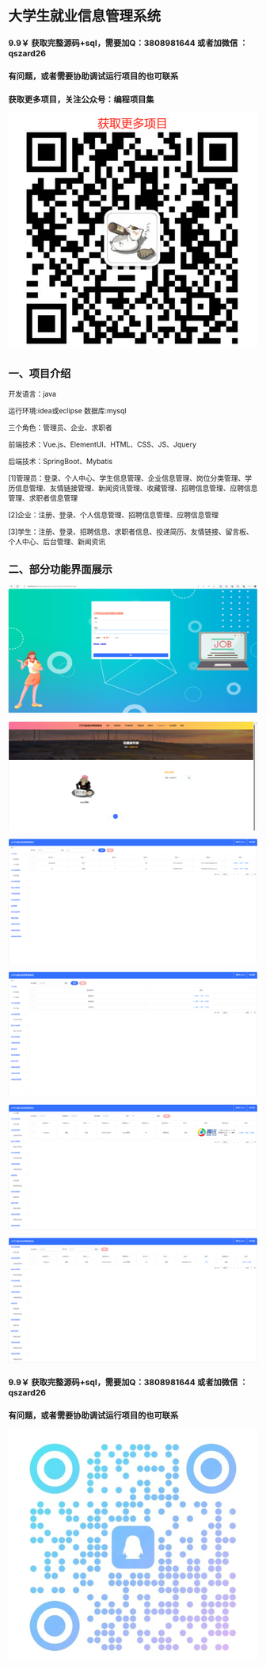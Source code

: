# 大学生就业信息管理系统

### 9.9￥ 获取完整源码+sql，需要加Q：3808981644  或者加微信 ：qszard26
### 有问题，或者需要协助调试运行项目的也可联系

### 获取更多项目，关注公众号：编程项目集


![img.png](img.png)
## 一、项目介绍

开发语言：java

运行环境:idea或eclipse 数据库:mysql

三个角色：管理员、企业、求职者

前端技术：Vue.js、ElementUI、HTML、CSS、JS、Jquery

后端技术：SpringBoot、Mybatis

[1]管理员：登录、个人中心、学生信息管理、企业信息管理、岗位分类管理、学历信息管理、友情链接管理、新闻资讯管理、收藏管理、招聘信息管理、应聘信息管理、求职者信息管理

[2]企业：注册、登录、个人信息管理、招聘信息管理、应聘信息管理

[3]学生：注册、登录、招聘信息、求职者信息、投递简历、友情链接、留言板、个人中心、后台管理、新闻资讯

## 二、部分功能界面展示


![img.png](imgs/img.png)


![img_1.png](imgs/img_1.png)


![img_2.png](imgs/img_2.png)

![img_5.png](imgs/img_5.png)

![img_4.png](imgs/img_4.png)


![img_3.png](imgs/img_3.png)

### 9.9￥ 获取完整源码+sql，需要加Q：3808981644  或者加微信 ：qszard26
### 有问题，或者需要协助调试运行项目的也可联系

![img_6.png](imgs/img_6.png)
